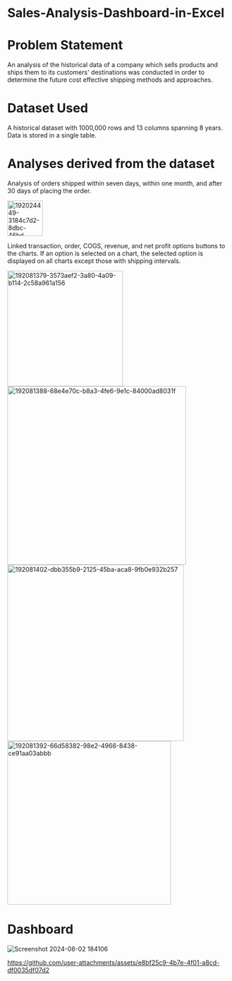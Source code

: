 # Sales-Analysis-Dashboard-in-Excel

# Problem Statement
An analysis of the historical data of a company which sells products and ships them to its customers' destinations was conducted in order to determine the future cost effective shipping methods and approaches.

# Dataset Used
A historical dataset with 1000,000 rows and 13 columns spanning 8 years. Data is stored in a single table.

# Analyses derived from the dataset
Analysis of orders shipped within seven days, within one month, and after 30 days of placing the order.




<img width="80" alt="192024449-3184c7d2-8dbc-46bd-b531-e8c9f68d9ee3" src="https://github.com/user-attachments/assets/d25302fd-ccad-4cb1-b61b-636174de9432">

Linked transaction, order, COGS, revenue, and net profit options buttons to the charts. If an option is selected on a chart, the selected option is displayed on all charts except those with shipping intervals.


<img width="262" alt="192081379-3573aef2-3a80-4a09-b114-2c58a961a156" src="https://github.com/user-attachments/assets/460e7c7a-926e-4b4c-87d5-6947282f0be8">
<img width="405" alt="192081388-68e4e70c-b8a3-4fe6-9e1c-84000ad8031f" src="https://github.com/user-attachments/assets/a5084dd0-166c-49c5-bc8d-c82db2af1024">
<img width="400" alt="192081402-dbb355b9-2125-45ba-aca8-9fb0e932b257" src="https://github.com/user-attachments/assets/38ad62e2-246b-4937-901a-ce7cd77c1cab">

<img width="371" alt="192081392-66d58382-98e2-4966-8438-ce91aa03abbb" src="https://github.com/user-attachments/assets/eabf42e5-3e21-409e-b265-376026b74c63">


# Dashboard


![Screenshot 2024-08-02 184106](https://github.com/user-attachments/assets/570a2237-8700-493a-bf00-0f8cbc46a00b)


https://github.com/user-attachments/assets/e8bf25c9-4b7e-4f01-a8cd-df0035df07d2




